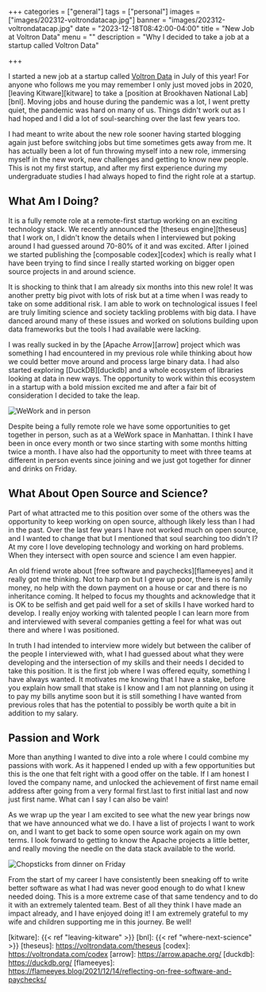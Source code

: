 +++
categories = ["general"]
tags = ["personal"]
images = ["images/202312-voltrondatacap.jpg"]
banner = "images/202312-voltrondatacap.jpg"
date = "2023-12-18T08:42:00-04:00"
title = "New Job at Voltron Data"
menu = ""
description = "Why I decided to take a job at a startup called Voltron Data"

+++

I started a new job at a startup called [Voltron Data][voltrondata] in July of this year! For anyone who follows me you may remember I only just moved jobs in 2020, [leaving Kitware][kitware] to take a [position at Brookhaven National Lab][bnl]. Moving jobs and house during the pandemic was a lot, I went pretty quiet, the pandemic was hard on many of us. Things didn't work out as I had hoped and I did a lot of soul-searching over the last few years too.

I had meant to write about the new role sooner having started blogging again just before switching jobs but time sometimes gets away from me. It has actually been a lot of fun throwing myself into a new role, immersing myself in the new work, new challenges and getting to know new people. This is not my first startup, and after my first experience during my undergraduate studies I had always hoped to find the right role at a startup.

What Am I Doing?
----------------

It is a fully remote role at a remote-first startup working on an exciting technology stack. We recently announced the [theseus engine][theseus] that I work on, I didn't know the details when I interviewed but poking around I had guessed around 70-80% of it and was excited. After I joined we started publishing the [composable codex][codex] which is really what I have been trying to find since I really started working on bigger open source projects in and around science.

It is shocking to think that I am already six months into this new role! It was another pretty big pivot with lots of risk but at a time when I was ready to take on some additional risk. I am able to work on technological issues I feel are truly limiting science and society tackling problems with big data. I have danced around many of these issues and worked on solutions building upon data frameworks but the tools I had available were lacking.

I was really sucked in by the [Apache Arrow][arrow] project which was something I had encountered in my previous role while thinking about how we could better move around and process large binary data. I had also started exploring [DuckDB][duckdb] and a whole ecosystem of libraries looking at data in new ways. The opportunity to work within this ecosystem in a startup with a bold mission excited me and after a fair bit of consideration I decided to take the leap.

![WeWork and in person](/images/202312-wework.jpg)

Despite being a fully remote role we have some opportunities to get together in person, such as at a WeWork space in Manhattan. I think I have been in once every month or two since starting with some months hitting twice a month. I have also had the opportunity to meet with three teams at different in person events since joining and we just got together for dinner and drinks on Friday.

What About Open Source and Science?
-----------------------------------

Part of what attracted me to this position over some of the others was the opportunity to keep working on open source, although likely less than I had in the past. Over the last few years I have not worked much on open source, and I wanted to change that but I mentioned that soul searching too didn't I? At my core I love developing technology and working on hard problems. When they intersect with open source and science I am even happier.

An old friend wrote about [free software and paychecks][flameeyes] and it really got me thinking. Not to harp on but I grew up poor, there is no family money, no help with the down payment on a house or car and there is no inheritance coming. It helped to focus my thoughts and acknowledge that it is OK to be selfish and get paid well for a set of skills I have worked hard to develop. I really enjoy working with talented people I can learn more from and interviewed with several companies getting a feel for what was out there and where I was positioned.

In truth I had intended to interview more widely but between the caliber of the people I interviewed with, what I had guessed about what they were developing and the intersection of my skills and their needs I decided to take this position. It is the first job where I was offered equity, something I have always wanted. It motivates me knowing that I have a stake, before you explain how small that stake is I know and I am not planning on using it to pay my bills anytime soon but it is still something I have wanted from previous roles that has the potential to possibly be worth quite a bit in addition to my salary.

Passion and Work
----------------

More than anything I wanted to dive into a role where I could combine my passions with work. As it happened I ended up with a few opportunities but this is the one that felt right with a good offer on the table. If I am honest I loved the company name, and unlocked the achievement of first name email address after going from a very formal first.last to first initial last and now just first name. What can I say I can also be vain!

As we wrap up the year I am excited to see what the new year brings now that we have announced what we do. I have a list of projects I want to work on, and I want to get back to some open source work again on my own terms. I look forward to getting to know the Apache projects a little better, and really moving the needle on the data stack available to the world.

![Chopsticks from dinner on Friday](/images/202312-chopsticks.jpg)

From the start of my career I have consistently been sneaking off to write better software as what I had was never good enough to do what I knew needed doing. This is a more extreme case of that same tendency and to do it with an extremely talented team. Best of all they think I have made an impact already, and I have enjoyed doing it! I am extremely grateful to my wife and children supporting me in this journey. Be well!

[voltrondata]: https://voltrondata.com/
[kitware]: {{< ref "leaving-kitware" >}}
[bnl]: {{< ref "where-next-science" >}}
[theseus]: https://voltrondata.com/theseus
[codex]: https://voltrondata.com/codex
[arrow]: https://arrow.apache.org/
[duckdb]: https://duckdb.org/
[flameeyes]: https://flameeyes.blog/2021/12/14/reflecting-on-free-software-and-paychecks/
